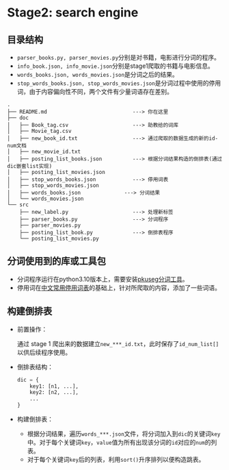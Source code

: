 # Stage2: search engine

## 目录结构

* `parser_books.py, parser_movies.py`分别是对书籍，电影进行分词的程序。
* `info_book.json, info_movie.json`分别是stage1爬取的书籍与电影信息。
* `words_books.json, words_movies.json`是分词之后的结果。
* `stop_words_books.json, stop_words_movies.json`是分词过程中使用的停用词，由于内容偏向性不同，两个文件有少量词语存在差别。
```
.
├── README.md                            ---> 你在这里
├── doc
│   ├── Book_tag.csv                     ---> 助教给的词库
│   ├── Movie_tag.csv                   
│   ├── new_book_id.txt                  ---> 通过爬取的数据生成的新的id-num文档
│   ├── new_movie_id.txt
│   ├── posting_list_books.json          ---> 根据分词结果构造的倒排表(通过dic嵌套list实现)
│   ├── posting_list_movies.json
│   ├── stop_words_books.json            ---> 停用词表
│   ├── stop_words_movies.json
│   ├── words_books.json　　　　　　　　 ---> 分词结果
│   └── words_movies.json
└── src
    ├── new_label.py                     ---> 处理新标签
    ├── parser_books.py                  ---> 分词程序
    ├── parser_movies.py
    ├── posting_list_book.py             ---> 倒排表程序
    └── posting_list_movies.py
```

## 分词使用到的库或工具包

* 分词程序运行在python3.10版本上，需要安装[pkuseg分词工具](https://github.com/lancopku/pkuseg-python)。
* 停用词在[中文常用停用词表](https://github.com/goto456/stopwords/blob/master/cn_stopwords.txt)的基础上，针对所爬取的内容，添加了一些词语。

## 构建倒排表
* 前置操作：

	通过 stage 1 爬出来的数据建立`new_***_id.txt`，此时保存了`id_num_list[]`以供后续程序使用。

* 倒排表结构：

	```python
	dic = {
	    key1: [n1, ...],
	    key2: [n2, ...],
	    ...
	}
	```

* 构建倒排表：
	* 根据分词结果，遍历`words_***.json`文件，将分词加入到`dic`的关键词`key`中。对于每个关键词`key`，`value`值为所有出现该分词的`id`对应的`num`的列表。
	* 对于每个关键词`key`后的列表，利用`sort()`升序排列以便构造跳表。